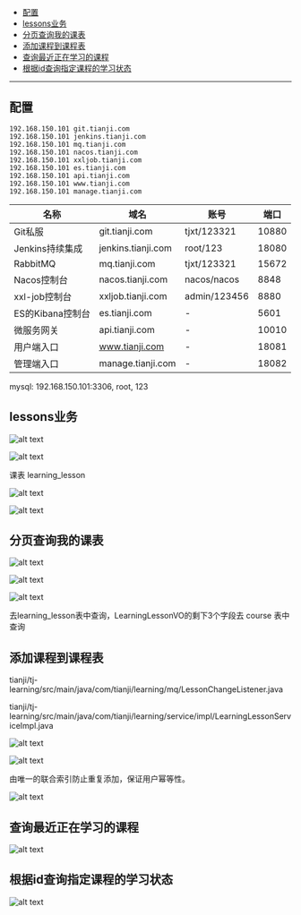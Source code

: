 - [配置](#配置)
- [lessons业务](#lessons业务)
- [分页查询我的课表](#分页查询我的课表)
- [添加课程到课程表](#添加课程到课程表)
- [查询最近正在学习的课程](#查询最近正在学习的课程)
- [根据id查询指定课程的学习状态](#根据id查询指定课程的学习状态)

---
## 配置

```
192.168.150.101 git.tianji.com
192.168.150.101 jenkins.tianji.com
192.168.150.101 mq.tianji.com
192.168.150.101 nacos.tianji.com
192.168.150.101 xxljob.tianji.com
192.168.150.101 es.tianji.com
192.168.150.101 api.tianji.com
192.168.150.101 www.tianji.com
192.168.150.101 manage.tianji.com
```

|名称| 域名| 账号| 端口|
|-|-|-|-|
|Git私服 | git.tianji.com | tjxt/123321 | 10880 |
|Jenkins持续集成 | jenkins.tianji.com | root/123 | 18080 |
| RabbitMQ | mq.tianji.com | tjxt/123321 | 15672 | 
|Nacos控制台 | nacos.tianji.com | nacos/nacos | 8848 | 
|xxl-job控制台 | xxljob.tianji.com | admin/123456 | 8880 | 
|ES的Kibana控制台 | es.tianji.com | - | 5601 | 
|微服务网关 | api.tianji.com | - | 10010 | 
|用户端入口 | www.tianji.com | - | 18081 | 
|管理端入口 | manage.tianji.com | - | 18082 | 


mysql: 192.168.150.101:3306, root, 123

## lessons业务

![alt text](../../images/image-315.png)

![alt text](../../images/image-321.png)

课表 learning_lesson

![alt text](../../images/image-322.png)

![alt text](../../images/image-323.png)

## 分页查询我的课表

![alt text](../../images/image-314.png)

![alt text](../../images/image-313.png)

![alt text](../../images/image-332.png)


去learning_lesson表中查询，LearningLessonVO的剩下3个字段去 course 表中查询

## 添加课程到课程表

tianji/tj-learning/src/main/java/com/tianji/learning/mq/LessonChangeListener.java

tianji/tj-learning/src/main/java/com/tianji/learning/service/impl/LearningLessonServiceImpl.java

![alt text](../../images/image-330.png)

![alt text](../../images/image-317.png)

由唯一的联合索引防止重复添加，保证用户幂等性。

![alt text](../../images/image-324.png)

## 查询最近正在学习的课程

![alt text](../../images/image-316.png)

## 根据id查询指定课程的学习状态 

![alt text](../../images/image-318.png)

